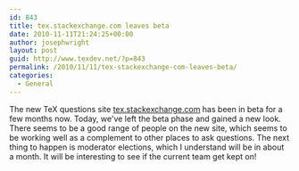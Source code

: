 ```yaml
---
id: 843
title: tex.stackexchange.com leaves beta
date: 2010-11-11T21:24:25+00:00
author: josephwright
layout: post
guid: http://www.texdev.net/?p=843
permalink: /2010/11/11/tex-stackexchange-com-leaves-beta/
categories:
  - General
---
```

The new TeX questions site [tex.stackexchange.com](http://tex.stackexchange.com/) has been in beta for a few months now. Today, we've left the beta phase and gained a new look. There seems to be a good range of people on the new site, which seems to be working well as a complement to other places to ask questions. The next thing to happen is moderator elections, which I understand will be in about a month. It will be interesting to see if the current team get kept on!
